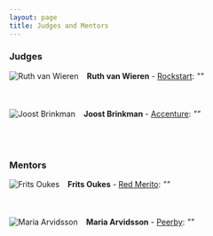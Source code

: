 ```yaml
---
layout: page
title: Judges and Mentors
---
```

### Judges
<span><img src="{{ site.baseurl }}public/images/placeHolder.png" style="float:left;padding-right:15px" alt="Ruth van Wieren"/>**Ruth van Wieren** - [Rockstart](http://rockstart.com/): *""*</span>
<br/><br/><br/><br/>
<span><img src="{{ site.baseurl }}public/images/placeHolder.png" style="float:left;padding-right:15px" alt="Joost Brinkman"/>**Joost Brinkman** - [Accenture](http://www.accenture.nl/): *""*</span>
<br/><br/><br/><br/>

### Mentors
<span><img src="{{ site.baseurl }}public/images/placeHolder.png" style="float:left;padding-right:15px" alt="Frits Oukes"/>**Frits Oukes** - [Red Merito](http://www.redmerito.nl/): *""*</span>
<br/><br/><br/><br/>
<span><img src="{{ site.baseurl }}public/images/placeHolder.png" style="float:left;padding-right:15px" alt="Maria Arvidsson"/>**Maria Arvidsson** - [Peerby](https://peerby.com/): *""*</span>
